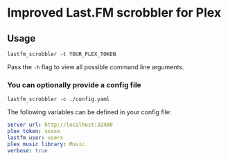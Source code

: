 # Improved Last.FM scrobbler for Plex

## Usage
```lastfm_scrobbler -t YOUR_PLEX_TOKEN```

Pass the ``-h`` flag to view all possible command line arguments.
### You can optionally provide a config file
```lastfm_scrobbler -c ./config.yaml```

The following variables can be defined in your config file:
```yaml
server url: http://localhost:32400
plex token: xxxxx
lastfm user: userx
plex music library: Music
verbose: true
```
